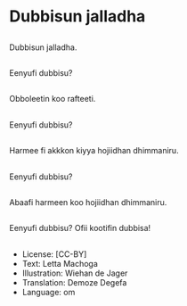 # Dubbisun jalladha

##
Dubbisun jalladha.

##
Eenyufi dubbisu?

##
Obboleetin koo rafteeti.

##
Eenyufi dubbisu?

##
Harmee fi akkkon kiyya hojiidhan dhimmaniru.

##
Eenyufi dubbisu?

##
Abaafi harmeen koo hojiidhan dhimmaniru.

##
Eenyufi dubbisu? Ofii kootifin dubbisa!

##
* License: [CC-BY]
* Text: Letta Machoga
* Illustration: Wiehan de Jager
* Translation: Demoze Degefa
* Language: om
